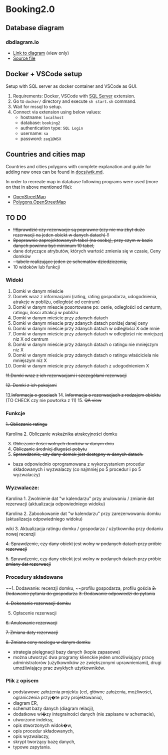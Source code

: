 # Booking2.0

## Database diagram

### dbdiagram.io

- [Link to diagram](https://dbdiagram.io/d/63d96b3b296d97641d7d76f9) (view only)
- [Source file](./docs/diagram_src.txt)

## Docker + VSCode setup

Setup with SQL server as docker container and VSCode as GUI.

1. Requirements: Docker, VSCode with [SQL Server](https://marketplace.visualstudio.com/items?itemName=ms-mssql.mssql) extension.
1. Go to `docker/` directory and execute `sh start.sh` command.
1. Wait for mssql to setup.
1. Connect via extension using below values:
   - hostname: `localhost`
   - database: `booking2`
   - authentication type: `SQL Login`
   - username: `sa`
   - password: `zaq1@WSX`

## Countries and cities map

Countries and cities polygons with complete explanation and guide for adding new ones can be found in [docs/wtk.md](./docs/wkt.md).

In order to recreate map in database following programs were used (more on that in above mentioned file):

- [OpenStreetMap](https://www.openstreetmap.org/)
- [Polygons.OpenStreetMap](https://polygons.openstreetmap.fr/)

## TO DO

- ~~!!Sprawdzić czy rezerwacje są poprawne (czy nie ma zbyt dużo rezerwacji na jeden obiekt w danych datach) !!~~
- ~~8poprawnie zaprojektowanych tabel (na osobę), przy czym w bazie danych powinno być minimum 10 tabel,~~
- dane dotyczące atrybutów, których wartość zmienia się w czasie,
  Ceny domków
- ~~- tabele realizujące jeden ze schematów dziedziczenia,~~
- 10 widoków lub funkcji

### Widoki

1. Domki w danym mieście
2. Domek wraz z informacjami (rating, rating gospodarza, udogodnienia, atrakcje w pobliżu, odległość od centrum)
3. Domki w danym miescie posortowane po: cenie, odległości od centurm, ratingu, ilosci atrakcji w pobliżu
4. Domki w danym mieście przy zdanych datach
5. Domki w danym miescie przy zdanych datach poniżej danej ceny
6. Domki w danym mieście przy zdanych datach w odległości X ode mnie
7. Domki w danym mieście przy zdanych datach w odległości nie mniejszej niz X od centrum
8. Domki w danym mieście przy zdanych datach o ratingu nie mniejszym niz X
9. Domki w danym mieście przy zdanych datach o ratingu właściciela nie mniejszym niz X
10. Domki w danym mieście przy zdanych datach z udogodnieniem X

~~11.Domki wraz z ich rezerwacjami i szczegółami rezerwacji~~

~~12. Domki z ich pokojami~~

13.~~Informacja o gosciach~~ 14. ~~Informacja o rezerwacjach z rodzajem obiektu~~ (TO CHECK czy nie powtorka z 11) 15. ~~QA view~~

### Funkcje

~~1. Obliczanie ratingu~~

Karolina 2. Obliczanie wskaźnika atrakcyjności domku

3. ~~Obliczanie ilości wolnych domków w danym dniu~~
4. ~~Obliczanie średniej długości pobytu~~
5. ~~Sprawdzenie, czy dany domek jest dostępny w danych datach.~~

- baza odpowiednio oprogramowana z wykorzystaniem procedur składowanych i wyzwalaczy (co najmniej po 5 procedur i po 5 wyzwalaczy)

### Wyzwalacze:

Karolina 1. Zwolnienie dat "w kalendarzu" przy anulowaniu / zmianie dat rezerwacji (aktualizacja odpowiedniego widoku)

Karolina 2. Zabookowanie dat "w kalendarzu" przy zarezerwowaniu domku (aktualizacja odpowiedniego widoku)

wiki 3. Aktualizacja ratingu domku / gospodarza / użytkownika przy dodaniu nowej recenzji

~~4. Sprawdzenie, czy dany obiekt jest wolny w podanych datach przy próbie rezerwacji~~

~~5. Sprawdzenie, czy dany obiekt jest wolny w podanych datach przy próbie zmiany dat rezerwacji~~

### Procedury składowane

~~1. Dodawanie: recenzji domku, ~~profilu gospodarza, profilu gościa
~~2. Dodawanie pytania do gospodarza~~
~~3. Dodawanie odpowiedzi do pytania~~

~~4. Dokonanie rezerwacji domku~~

5. Opłacenie rezerwacji

~~6. Anulowanie rezerwacji~~

~~7. Zmiana daty rezerwacji~~

~~8. Zmiana ceny noclegu w danym domku~~

- strategia pielęgnacji bazy danych (kopie zapasowe)
- można utworzyć dwa programy klienckie jeden umożliwiający pracę administratorów (użytkowników ze zwiększonymi uprawnieniami), drugi umożliwiający prac zwykłych użytkowników.

### Plik z opisem

- podstawowe założenia projektu (cel, główne założenia, możliwości, ograniczenia przyj�te przy projektowaniu),
- diagram ER,
- schemat bazy danych (diagram relacji),
- dodatkowe wi�zy integralności danych (nie zapisane w schemacie),
- utworzone indeksy,
- opis stworzonych widok�w,
- opis procedur składowanych,
- opis wyzwalaczy,
- skrypt tworzący bazę danych,
- typowe zapytania.

